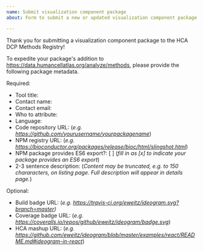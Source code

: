 ```yaml
---
name: Submit visualization component package
about: Form to submit a new or updated visualization component package

---
```


Thank you for submitting a visualization component package to the HCA DCP Methods Registry!

To expedite your package's addition to https://data.humancellatlas.org/analyze/methods,
please provide the following package metadata.

Required:
- Tool title: 
- Contact name: 
- Contact email: 
- Who to attribute: 
- Language: 
- Code repository URL: (_e.g. https://github.com/yourusername/yourpackagename_)
- NPM registry URL: (_e.g. https://bioconductor.org/packages/release/bioc/html/slingshot.html_)
- NPM package provides ES6 export?: [ ] (_fill in as [x] to indicate your package provides an ES6 export_)
- 2-3 sentence description: (_Content may be truncated, e.g. to 150 chararacters, on listing page.  Full description will appear in details page._)

Optional:
- Build badge URL: (_e.g. https://travis-ci.org/eweitz/ideogram.svg?branch=master)_
- Coverage badge URL: (_e.g. https://coveralls.io/repos/github/eweitz/ideogram/badge.svg_)
- HCA mashup URL: (_e.g. https://github.com/eweitz/ideogram/blob/master/examples/react/README.md#ideogram-in-react_)
